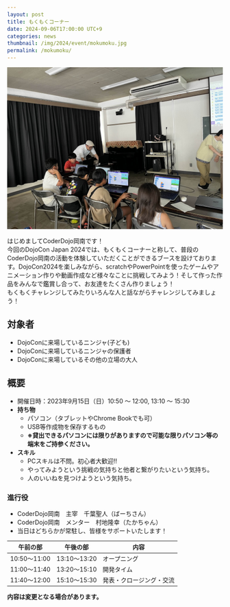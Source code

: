 ```yaml
---
layout: post
title: もくもくコーナー
date: 2024-09-06T17:00:00 UTC+9
categories: news
thumbnail: /img/2024/event/mokumoku.jpg 
permalink: /mokumoku/
---
```


![](/img/2024/event/mokumoku.jpg)

はじめましてCoderDojo岡南です！<br />
今回のDojoCon Japan 2024では、もくもくコーナーと称して、普段のCoderDojo岡南の活動を体験していただくことができるブースを設けております。DojoCon2024を楽しみながら、scratchやPowerPointを使ったゲームやアニメーション作りや動画作成など様々なことに挑戦してみよう！そして作った作品をみんなで鑑賞し合って、お友達をたくさん作りましょう！<br />
もくもくチャレンジしてみたりいろんな人と話ながらチャレンジしてみましょう！<br />

## 対象者
- DojoConに来場しているニンジャ(子ども)
- DojoConに来場しているニンジャの保護者
- DojoConに来場しているその他の立場の大人

## 概要
- 開催日時：2023年9月15日（日）10:50 ～ 12:00, 13:10 ～ 15:30
- **持ち物**
    - パソコン（タブレットやChrome Bookでも可）
    - USB等作成物を保存するもの
    - **※貸出できるパソコンには限りがありますので可能な限りパソコン等の端末をご持参ください。**
- **スキル**
    - PCスキルは不問。初心者大歓迎!!
    - やってみようという挑戦の気持ちと他者と繋がりたいという気持ち。
    - 人のいいねを見つけようという気持ち。

### 進行役
- CoderDojo岡南　主宰　千葉聖人（ばーちさん）
- CoderDojo岡南　メンター　村地隆幸（たかちゃん）
- 当日はどちらかが常駐し、皆様をサポートいたします！

| 午前の部     | 午後の部     | 内容                     | 
| ------------ | ------------ | ------------------------ | 
| 10:50～11:00 | 13:10～13:20 | オープニング             | 
| 11:00～11:40 | 13:20～15:10 | 開発タイム               | 
| 11:40～12:00 | 15:10～15:30 | 発表・クロージング・交流 | 


**内容は変更となる場合があります。**

<!-- <div class='framed_button'>
    <a href='TODO' target='_blank'>参加申し込みはこちら</a>
</div> -->
